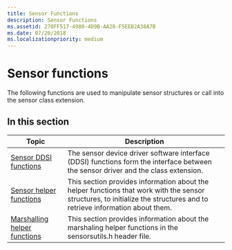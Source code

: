 ```yaml
---
title: Sensor Functions
description: Sensor Functions
ms.assetid: 270FF517-4980-4D9B-AA28-F5EEB2A38A7B
ms.date: 07/20/2018
ms.localizationpriority: medium
---
```


# Sensor functions

The following functions are used to manipulate sensor structures or call into the sensor class extension.

## In this section

|Topic|Description|
|---|---|
|[Sensor DDSI functions](sensor-ddsi-functions.md)|The sensor device driver software interface (DDSI) functions form the interface between the sensor driver and the class extension.|
|[Sensor helper functions](sensor-helper-functions.md)|This section provides information about the helper functions that work with the sensor structures, to initialize the structures and to retrieve information about them.|
|[Marshalling helper functions](marshalling-helper-functions.md)|This section provides information about the marshaling helper functions in the sensorsutils.h header file.|


